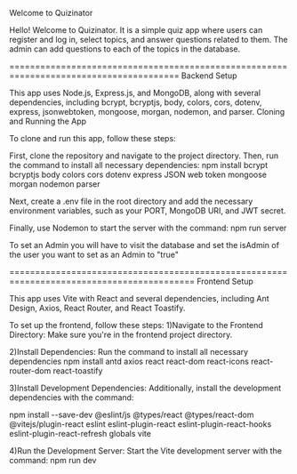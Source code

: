 Welcome to Quizinator

Hello! Welcome to Quizinator.
It is a simple quiz app where users can register and log in, select topics, and answer questions related to them.
The admin can add questions to each of the topics in the database.


=======================================================================================
Backend Setup

This app uses Node.js, Express.js, and MongoDB, along with several dependencies, including bcrypt, bcryptjs, body, colors, cors, dotenv, express, jsonwebtoken, mongoose, morgan, nodemon, and parser.
Cloning and Running the App

To clone and run this app, follow these steps:

First, clone the repository and navigate to the project directory. Then, run the command to install all necessary dependencies:
npm install bcrypt bcryptjs body colors cors dotenv express JSON web token mongoose morgan nodemon parser

Next, create a .env file in the root directory and add the necessary environment variables, such as your PORT, MongoDB URI, and JWT secret.

Finally, use Nodemon to start the server with the command: npm run server

To set an Admin you will have to visit the database and set the isAdmin of the user you want to set as an Admin to "true"

==========================================================================================
Frontend Setup

This app uses Vite with React and several dependencies, including Ant Design, Axios, React Router, and React Toastify.

To set up the frontend, follow these steps:
1)Navigate to the Frontend Directory: Make sure you're in the frontend project directory.

2)Install Dependencies: Run the command to install all necessary dependencies
    npm install antd axios react react-dom react-icons react-router-dom react-toastify
    
3)Install Development Dependencies: Additionally, install the development dependencies with the command:

npm install --save-dev @eslint/js @types/react @types/react-dom @vitejs/plugin-react eslint eslint-plugin-react eslint-plugin-react-hooks eslint-plugin-react-refresh globals vite

4)Run the Development Server: Start the Vite development server with the command: npm run dev


